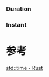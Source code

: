 
### Duration

### Instant



# 参考
[std::time - Rust](https://doc.rust-lang.org/std/time/index.html)
